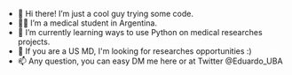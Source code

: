 - 👋 Hi there! I’m just a cool guy trying some code.
- 👨‍⚕️ I’m a medical student in Argentina.
- 🌱 I’m currently learning ways to use Python on medical researches projects.
- 👀 If you are a US MD, I'm looking for researches opportunities :)
- 📫 Any question, you can easy DM me here or at Twitter @Eduardo_UBA

<!---
Eduardinholoko/Eduardinholoko is a ✨ special ✨ repository because its `README.md` (this file) appears on your GitHub profile.
You can click the Preview link to take a look at your changes.
--->
